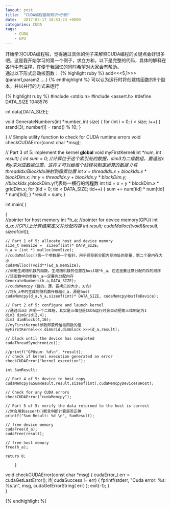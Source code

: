 ```yaml
---
layout: post
title:  "CUDA编程基础知识+示例"
date:   2017-03-17 18:53:23 +0800
categories: CUDA
tags:
    - CUDA
    - GPU
---
```

开始学习CUDA编程啦，觉得通过具体的例子来解释CUDA编程的关键点会好很多吧。这是我开始学习的第一个例子，求立方和，以下是完整的代码，具体的解释在各行中有注释，在便于我回忆的同时希望对大家会有帮助。  
通过以下形式启动核函数：
   {% highlight ruby %} add<<<5,1>>>(param1,param2.....)  {% endhighlight %}
可以认为运行时将创建核函数的5个副本，并以并行的方式来运行

{% highlight ruby %}
#include <stdio.h>
#include <assert.h>
#define DATA_SIZE 1048576

int data[DATA_SIZE];

void GenerateNumbers(int *number, int size)
{
    for (int i = 0; i < size; i++) {
        srand(3);
        number[i] = rand() % 10;
    }

}
// Simple utility function to check for CUDA runtime errors
void checkCUDAError(const char *msg);

// Part 3 of 5: implement the kernel
__global__ void myFirstKernel(int *num, int *result)
{
    int sum = 0;
       //计算位于这个索引处的数据，dim3为二维数组，要通过x和y来对应数据位置，这样才可以给每个线程块制定运算的数据
       //将threadIdx/BlockIdx映射到像素位置
       int x = threadIdx.x + blockIdx.x * blockDim.x;
       int y = threadIdx.y + blockIdx.y * blockDim.y;
       //blockIdx.y*blockDim.y代表每一横行的线程数
       int tid = x + y * blockDim.x * gridDim.x;
        for (tid = 0; tid < DATA_SIZE; tid++) {
            sum += num[tid] * num[tid] * num[tid];
        }
        *result = sum;
}

int main( ) 

{    
    //pointer for host memory
    int *h_a; 
    //pointer for device memory(GPU)
    int *d_a;
    //GPU上计算结果定义并分配内存
    int *result;
    cudaMalloc((void**)&result, sizeof(int));

    // Part 1 of 5: allocate host and device memory
    size_t memSize =  sizeof(int)* DATA_SIZE;
    h_a = (int *) malloc(memSize);
    //cudaMalloc()第一个参数是一个指针，用于保存新分配内存地址的变量，第二个是内存大小
    cudaMalloc((void**)&d_a,memSize);
    //调用生成随机数的函数，生成随机数的位置在host端*h_a，在这里要注意分配内存的顺序
    //该函数中的参数h_a一定要先分配内存
    GenerateNumbers(h_a,DATA_SIZE);
    //cudaMemcpy（目的，源，要拷贝的大小，方向）
    //将h_a中的生成的随机数传输给d_a，源是host
    cudaMemcpy(d_a,h_a,sizeof(int)* DATA_SIZE, cudaMemcpyHostToDevice);

    // Part 2 of 5: configure and launch kernel
    //通过dim3 声明一个二维格，其实是三维但是CUDA运行时会自动把第三维制定为1
    dim3 dimGrid(2,4);
    dim3 dimBlock(4,16);
    //myFirstKernel参数即要传给核函数的值
    myFirstKernel<<< dimGrid,dimBlock >>>(d_a,result);

    // block until the device has completed
    cudaThreadSynchronize();

    //printf("GPUsum: %d\n", *result);
    // check if kernel execution generated an error
    checkCUDAError("kernel execution");

    int SumResult;

    // Part 4 of 5: device to host copy
    cudaMemcpy(&SumResult,result,sizeof(int),cudaMemcpyDeviceToHost);

    // Check for any CUDA errors
    checkCUDAError("cudaMemcpy");

    // Part 5 of 5: verify the data returned to the host is correct
    //常会用到assert()断言判断计算是否正确
    printf("Sum Result: %d \n", SumResult);

    // free device memory
    cudaFree(d_a);
    cudaFree(result);

    // free host memory
    free(h_a);

    return 0;

        }
void checkCUDAError(const char *msg)
{
    cudaError_t err = cudaGetLastError();
    if( cudaSuccess != err) 
    {
        fprintf(stderr, "Cuda error: %s: %s.\n", msg, cudaGetErrorString( err) );
        exit(-1);
    }                         
}

{% endhighlight %}

